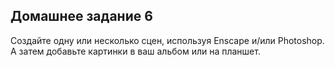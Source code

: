 ## Домашнее задание 6

Создайте одну или несколько сцен, используя Enscape и/или Photoshop. А затем добавьте картинки в ваш альбом или на планшет.